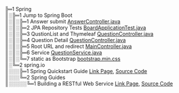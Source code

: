 ╠═1 Spring  
║░╠═1 Jump to Spring Boot  
║░║░╠═1 Answer submit [AnswerController.java](01_Spring_Boot/01_workspace/board/src/main/java/com/mysite/board/controller/AnswerController.java)  
║░║░╠═2 JPA Repository Tests [BoardApplicationTest.java](01_Spring_Boot/01_workspace/board/src/test/java/com/mysite/board/BoardApplicationTests.java)  
║░║░╠═3 QustionList and Thymeleaf [QuestionController.java](01_Spring_Boot/01_workspace/board/src/main/java/com/mysite/board/controller/QuestionController.java)  
║░║░╠═4 Question Detail [QuestionController.java](01_Spring_Boot/01_workspace/board/src/main/java/com/mysite/board/controller/QuestionController.java)  
║░║░╠═5 Root URL and redirect [MainController.java](01_Spring_Boot/01_workspace/board/src/main/java/com/mysite/board/controller/MainController.java)  
║░║░╠═6 Service [QuestionService.java](01_Spring_Boot/01_workspace/board/src/main/java/com/mysite/board/service/QuestionService.java)  
║░║░╚═7 static as Bootstrap [bootstrap.min.css](01_Spring_Boot/01_workspace/board/src/main/resources/static/bootstrap.min.css)  
║░╚═2 spring.io  
║░░░╠═1 Spring Quickstart Guide [Link Page](https://spring.io/quickstart), [Source Code](01_Spring_Boot/01_workspace/demo/src/main/java/com/example/demo/DemoApplication.java)  
║░░░╚═2 Spring Guides  
║░░░░░╚═1 Building a RESTful Web Service [Link Page](https://spring.io/guides/gs/rest-service/), [Source Code](01_Spring_Boot/01_workspace/gs-rest-service/initial/src/main/java/com/example/restservice/GreetingController.java)  
